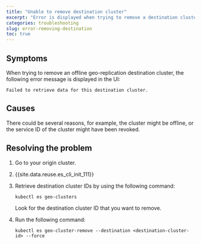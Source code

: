 ```yaml
---
title: "Unable to remove destination cluster"
excerpt: "Error is displayed when trying to remove a destination cluster."
categories: troubleshooting
slug: error-removing-destination
toc: true
---
```


## Symptoms

When trying to remove an offline geo-replication destination cluster, the following error message is displayed in the UI:

```
Failed to retrieve data for this destination cluster.
```

## Causes

There could be several reasons, for example, the cluster might be offline, or the service ID of the cluster might have been revoked.

## Resolving the problem

1. Go to your origin cluster.
2. {{site.data.reuse.es_cli_init_111}}
3. Retrieve destination cluster IDs by using the following command:

   ```shell
   kubectl es geo-clusters
   ```

   Look for the destination cluster ID that you want to remove.

4. Run the following command:

   ```shell
   kubectl es geo-cluster-remove --destination <destination-cluster-id> --force
   ```
